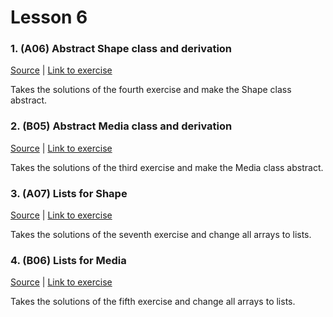 # Lesson 6

### 1. (A06) Abstract Shape class and derivation
[Source](./A06_abstract_for_shape/ExerciseSolution/) | [Link to exercise](http://fsr.github.io/csharp-lessons/exercises/A06_abstract_for_shape.html)

Takes the solutions of the fourth exercise and make the Shape class abstract.

### 2. (B05) Abstract Media class and derivation
[Source](./B05_abstract_for_media/ExerciseSolution/) | [Link to exercise](http://fsr.github.io/csharp-lessons/exercises/B05_abstract_for_media.html)

Takes the solutions of the third exercise and make the Media class abstract.

### 3. (A07) Lists for Shape
[Source](./A07_lists_for_shapes/ExerciseSolution/) | [Link to exercise](http://fsr.github.io/csharp-lessons/exercises/A07_lists_for_shapes.html)

Takes the solutions of the seventh exercise and change all arrays to lists.

### 4. (B06) Lists for Media
[Source](./B06_collections_for_media/ExerciseSolution/) | [Link to exercise](http://fsr.github.io/csharp-lessons/exercises/B06_collections_for_media.html)

Takes the solutions of the fifth exercise and change all arrays to lists.